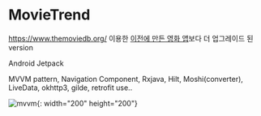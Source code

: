 # MovieTrend


https://www.themoviedb.org/ 이용한 [이전에 만든 영화 앱](https://github.com/SwKims/MVVM_MovieApp)보다 더 업그레이드 된 version


Android Jetpack

MVVM pattern, Navigation Component, Rxjava, Hilt, Moshi(converter), LiveData, okhttp3, gilde, retrofit use..


![mvvm](https://user-images.githubusercontent.com/71965874/107483462-6f4cd380-6bc4-11eb-86b3-a9e43e9eb98e.PNG){: width="200" height="200"}


